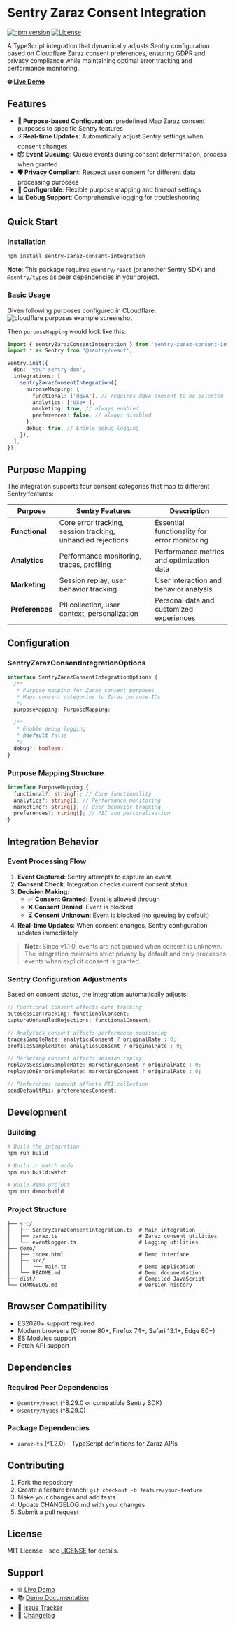 # Sentry Zaraz Consent Integration

[![npm version](https://badge.fury.io/js/sentry-zaraz-consent-integration.svg)](https://badge.fury.io/js/sentry-zaraz-consent-integration)
[![License](https://img.shields.io/badge/License-MIT-blue.svg)](https://opensource.org/licenses/MIT)

A TypeScript integration that dynamically adjusts Sentry configuration based on Cloudflare Zaraz consent preferences, ensuring GDPR and privacy compliance while maintaining optimal error tracking and performance monitoring.

**🌐 [Live Demo](https://pod666.github.io/sentry-zaraz-consent-integration/)**

## Features

- **🎯 Purpose-based Configuration**: predefined Map Zaraz consent purposes to specific Sentry features
- **⚡ Real-time Updates**: Automatically adjust Sentry settings when consent changes
- **📦 Event Queuing**: Queue events during consent determination, process when granted
- **🛡️ Privacy Compliant**: Respect user consent for different data processing purposes
- **🔧 Configurable**: Flexible purpose mapping and timeout settings
- **📊 Debug Support**: Comprehensive logging for troubleshooting

## Quick Start

### Installation

```bash
npm install sentry-zaraz-consent-integration
```

**Note**: This package requires `@sentry/react` (or another Sentry SDK) and `@sentry/types` as peer dependencies in your project.

### Basic Usage

Given following purposes configured in CLoudflare:
![cloudflare purposes example screenshot](cf-screenshot.png)

Then `purposeMapping` would look like this:

```typescript
import { sentryZarazConsentIntegration } from 'sentry-zaraz-consent-integration';
import * as Sentry from '@sentry/react';

Sentry.init({
  dsn: 'your-sentry-dsn',
  integrations: [
    sentryZarazConsentIntegration({
      purposeMapping: {
        functional: ['dqVA'], // requires dqVA consent to be selected
        analytics: ['USeX'],
        marketing: true, // always enabled
        preferences: false, // always disabled
      },
      debug: true, // Enable debug logging
    }),
  ],
});
```

## Purpose Mapping

The integration supports four consent categories that map to different Sentry features:

| Purpose         | Sentry Features                                             | Description                                  |
| --------------- | ----------------------------------------------------------- | -------------------------------------------- |
| **Functional**  | Core error tracking, session tracking, unhandled rejections | Essential functionality for error monitoring |
| **Analytics**   | Performance monitoring, traces, profiling                   | Performance metrics and optimization data    |
| **Marketing**   | Session replay, user behavior tracking                      | User interaction and behavior analysis       |
| **Preferences** | PII collection, user context, personalization               | Personal data and customized experiences     |

## Configuration

### SentryZarazConsentIntegrationOptions

```typescript
interface SentryZarazConsentIntegrationOptions {
  /**
   * Purpose mapping for Zaraz consent purposes
   * Maps consent categories to Zaraz purpose IDs
   */
  purposeMapping: PurposeMapping;

  /**
   * Enable debug logging
   * @default false
   */
  debug?: boolean;
}
```

### Purpose Mapping Structure

```typescript
interface PurposeMapping {
  functional?: string[]; // Core functionality
  analytics?: string[]; // Performance monitoring
  marketing?: string[]; // User behavior tracking
  preferences?: string[]; // PII and personalization
}
```

## Integration Behavior

### Event Processing Flow

1. **Event Captured**: Sentry attempts to capture an event
2. **Consent Check**: Integration checks current consent status
3. **Decision Making**:
   - ✅ **Consent Granted**: Event is allowed through
   - ❌ **Consent Denied**: Event is blocked
   - ⏳ **Consent Unknown**: Event is blocked (no queuing by default)
4. **Real-time Updates**: When consent changes, Sentry configuration updates immediately

> **Note**: Since v1.1.0, events are not queued when consent is unknown. The integration maintains strict privacy by default and only processes events when explicit consent is granted.

### Sentry Configuration Adjustments

Based on consent status, the integration automatically adjusts:

```typescript
// Functional consent affects core tracking
autoSessionTracking: functionalConsent;
captureUnhandledRejections: functionalConsent;

// Analytics consent affects performance monitoring
tracesSampleRate: analyticsConsent ? originalRate : 0;
profilesSampleRate: analyticsConsent ? originalRate : 0;

// Marketing consent affects session replay
replaysSessionSampleRate: marketingConsent ? originalRate : 0;
replaysOnErrorSampleRate: marketingConsent ? originalRate : 0;

// Preferences consent affects PII collection
sendDefaultPii: preferencesConsent;
```

## Development

### Building

```bash
# Build the integration
npm run build

# Build in watch mode
npm run build:watch

# Build demo project
npm run demo:build
```

### Project Structure

```
├── src/
│   ├── SentryZarazConsentIntegration.ts  # Main integration
│   ├── zaraz.ts                          # Zaraz consent utilities
│   └── eventLogger.ts                    # Logging utilities
├── demo/
│   ├── index.html                        # Demo interface
│   ├── src/
│   │   └── main.ts                       # Demo application
│   └── README.md                         # Demo documentation
├── dist/                                 # Compiled JavaScript
└── CHANGELOG.md                          # Version history
```

## Browser Compatibility

- ES2020+ support required
- Modern browsers (Chrome 80+, Firefox 74+, Safari 13.1+, Edge 80+)
- ES Modules support
- Fetch API support

## Dependencies

### Required Peer Dependencies

- `@sentry/react` (^8.29.0 or compatible Sentry SDK)
- `@sentry/types` (^8.29.0)

### Package Dependencies

- `zaraz-ts` (^1.2.0) - TypeScript definitions for Zaraz APIs

## Contributing

1. Fork the repository
2. Create a feature branch: `git checkout -b feature/your-feature`
3. Make your changes and add tests
4. Update CHANGELOG.md with your changes
5. Submit a pull request

## License

MIT License - see [LICENSE](LICENSE) for details.

## Support

- 🌐 [Live Demo](https://pod666.github.io/sentry-zaraz-consent-integration/)
- 📚 [Demo Documentation](demo/README.md)
- 🐛 [Issue Tracker](https://github.com/POD666/sentry-zaraz-consent-integration/issues)
- 📝 [Changelog](CHANGELOG.md)
